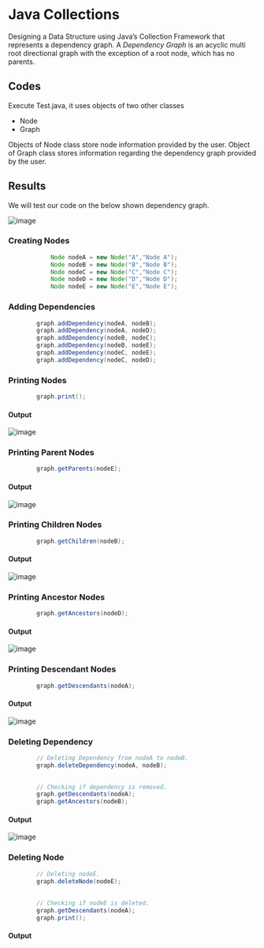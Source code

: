 # Java Collections
Designing a Data Structure using Java’s Collection Framework that represents a dependency graph. A *Dependency Graph* is an acyclic multi root directional graph with the exception of a root node, which has no parents.

## Codes
Execute Test.java, it uses objects of two other classes

- Node
- Graph

Objects of Node class store node information provided by the user. Object of Graph class stores information regarding the dependency graph provided by the user.

## Results
We will test our code on the below shown dependency graph.

![image](https://user-images.githubusercontent.com/23214916/50043239-ada6e080-0096-11e9-897a-e8803d1cc246.png)


### Creating Nodes

```java
    		Node nodeA = new Node("A","Node A");
    		Node nodeB = new Node("B","Node B");
    		Node nodeC = new Node("C","Node C");
    		Node nodeD = new Node("D","Node D");
    		Node nodeE = new Node("E","Node E");
```


### Adding Dependencies

```java
		graph.addDependency(nodeA, nodeB);
		graph.addDependency(nodeA, nodeD);
		graph.addDependency(nodeB, nodeC);
		graph.addDependency(nodeB, nodeE);
		graph.addDependency(nodeC, nodeE);
		graph.addDependency(nodeC, nodeD);
```


### Printing Nodes

```java
		graph.print();
```
#### Output

![image](https://user-images.githubusercontent.com/23214916/50043333-15a9f680-0098-11e9-85fc-dfd58562ed8c.png)


### Printing Parent Nodes

```java
		graph.getParents(nodeE);
```
#### Output

![image](https://user-images.githubusercontent.com/23214916/50043378-ee9ff480-0098-11e9-85a7-79f833f21768.png)


### Printing Children Nodes

```java
		graph.getChildren(nodeB);
```
#### Output

![image](https://user-images.githubusercontent.com/23214916/50043392-522a2200-0099-11e9-91eb-3ac7d9669f8d.png)


### Printing Ancestor Nodes

```java
		graph.getAncestors(nodeD);
```
#### Output

![image](https://user-images.githubusercontent.com/23214916/50043415-b2b95f00-0099-11e9-9a13-d08024bb3c71.png)


### Printing Descendant Nodes

```java
		graph.getDescendants(nodeA);
```
#### Output

![image](https://user-images.githubusercontent.com/23214916/50043431-104dab80-009a-11e9-8be4-79e22667d86b.png)


### Deleting Dependency 

```java
		// Deleting Dependency from nodeA to nodeB.
		graph.deleteDependency(nodeA, nodeB);

		
		// Checking if dependency is removed.
		graph.getDescendants(nodeA);
		graph.getAncestors(nodeB);
```

#### Output

![image](https://user-images.githubusercontent.com/23214916/50043457-7b977d80-009a-11e9-9a46-7f770baccb32.png)


### Deleting Node

```java
		// Deleting nodeE.
		graph.deleteNode(nodeE);
		
		
		// Checking if nodeE is deleted.
		graph.getDescendants(nodeA);
		graph.print();
```

#### Output

